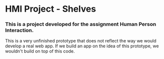 # HMI Project - Shelves

### This is a project developed for the assignment Human Person Interaction.

This is a very unfinished prototype that does not reflect the way we would develop a real web app. If we build an app on the idea of this prototype, we wouldn't build on top of this code.
